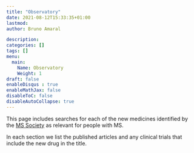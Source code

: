 ```yaml
---
title: "Observatory"
date: 2021-08-12T15:33:35+01:00
lastmod: 
author: Bruno Amaral

description: 
categories: []
tags: []
menu:
  main:
    Name: Observatory
    Weight: 1
draft: false
enableDisqus : true
enableMathJax: false
disableToC: false
disableAutoCollapse: true
---
```


This page includes searches for each of the new medicines identified by the [MS Society](https://www.mssociety.org.uk/research/explore-our-research/emerging-research-and-treatments/explore-treatments-in-trials) as relevant for people with MS.

In each section we list the published articles and any clinical trials that include the new drug in the title.
